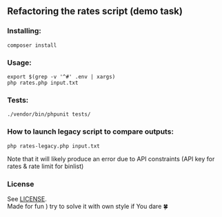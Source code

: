 ## Refactoring the rates script (demo task)

### Installing:
```
composer install
```

### Usage:
```
export $(grep -v '^#' .env | xargs)
php rates.php input.txt
```
### Tests:
```
./vendor/bin/phpunit tests/
```

### How to launch legacy script to compare outputs:
```
php rates-legacy.php input.txt
```
Note that it will likely produce an error due to API constraints (API key for rates & rate limit for binlist)

### License

See [LICENSE](LICENSE).   
Made for fun ) try to solve it with own style if You dare 🍀
